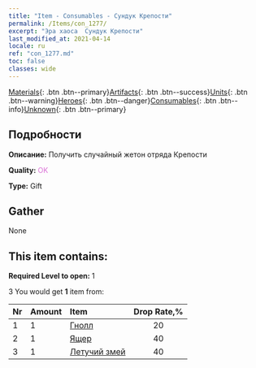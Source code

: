```yaml
---
title: "Item - Consumables - Сундук Крепости"
permalink: /Items/con_1277/
excerpt: "Эра хаоса  Сундук Крепости"
last_modified_at: 2021-04-14
locale: ru
ref: "con_1277.md"
toc: false
classes: wide
---
```

 [Materials](/ru/Items/){: .btn .btn--primary}[Artifacts](/ru/Items/Artifacts/){: .btn .btn--success}[Units](/ru/Items/Units/){: .btn .btn--warning}[Heroes](/ru/Items/Heroes/){: .btn .btn--danger}[Consumables](/ru/Items/Consumables/){: .btn .btn--info}[Unknown](/ru/Items/Unknown/){: .btn .btn--primary}

## Подробности
 **Описание:** Получить случайный жетон отряда Крепости

 **Quality:** <span style="color: #DA70D6">OK</span>

 **Type:** Gift

## Gather

  None

## This item contains:

 **Required Level to open:** 1

 3 You would get **1** item  from:

  | Nr | Amount |     Item    | Drop Rate,% |
  |:---|:-------|:------------|:---------:|
  | 1 | 1 | [Гнолл](/ru/Items/unt_253/) | 20 | 
  | 2 | 1 | [Ящер](/ru/Items/unt_254/) | 40 | 
  | 3 | 1 | [Летучий змей](/ru/Items/unt_255/) | 40 | 
